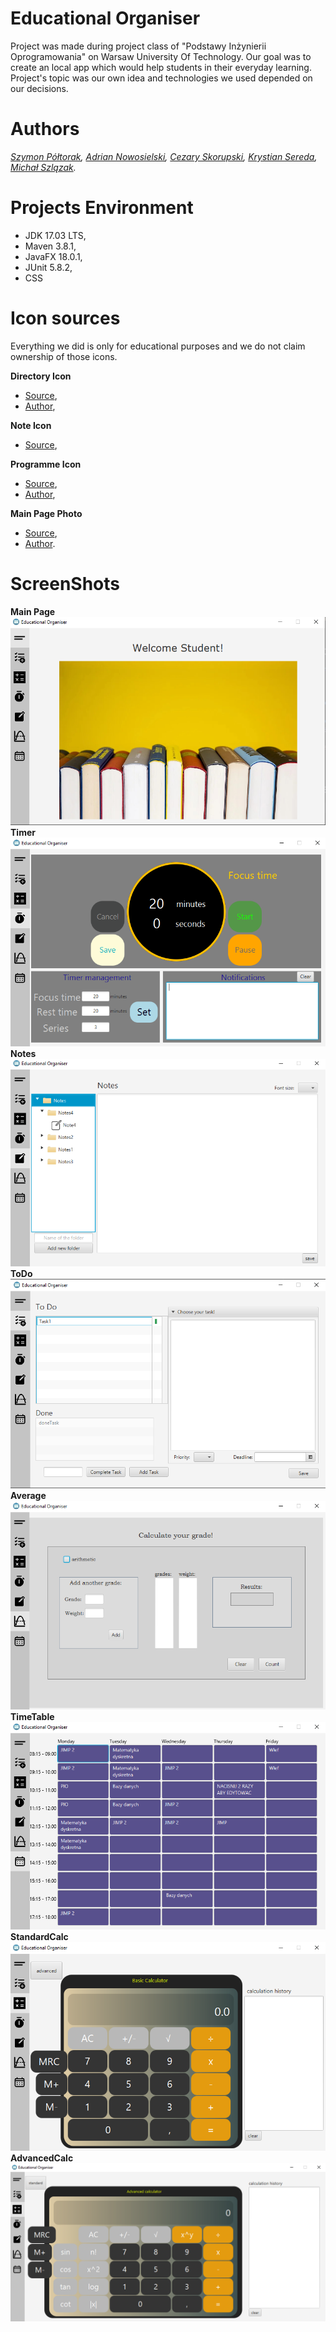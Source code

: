 # Educational Organiser
Project was made during project class of "Podstawy Inżynierii Oprogramowania" on Warsaw University Of Technology. Our
goal was to create an local app which would help students in their everyday learning. Project's topic was our own idea 
and technologies we used depended on our decisions.

# Authors
*[Szymon Półtorak](https://github.com/szymonpoltorak), [Adrian Nowosielski](https://github.com/aidian3k),
[Cezary Skorupski](https://github.com/CezaryS8), [Krystian Sereda](https://github.com/seredak319), 
[Michał Szlązak](https://github.com/Michal-Szlazak).*

# Projects Environment
* JDK 17.03 LTS,
* Maven 3.8.1,
* JavaFX 18.0.1,
* JUnit 5.8.2,
* CSS

# Icon sources
Everything we did is only for educational purposes and we do not claim ownership of those icons.

**Directory Icon**
* [Source](https://pixabay.com/pt/vectors/caixa-arquivo-pasta-1699630/),
* [Author](https://pixabay.com/pt/users/janjf93-3084263/),

**Note Icon**
* [Source](https://www.onlinewebfonts.com/icon/126426),

**Programme Icon**
* [Source](https://pixabay.com/pl/vectors/ksi%c4%85%c5%bcka-zeszyt-dziennik-uczy%c4%87-si%c4%99-5925273/),
* [Author](https://pixabay.com/pl/users/shafin_protic-16278454/),

**Main Page Photo**
* [Source](https://pixabay.com/pl/photos/ksi%C4%85%C5%BCki-literatura-wiedza-edukacja-5937716/),
* [Author](https://pixabay.com/pl/users/hermann-130146/).

# ScreenShots
**Main Page**
![](./readmeImages/MainPage.png)
**Timer**
![](./readmeImages/Timer.png)
**Notes**
![](./readmeImages/Notes.png)
**ToDo**
![](./readmeImages/ToDo.png)
**Average**
![](./readmeImages/Average.png)
**TimeTable**
![](./readmeImages/TimeTable.png)
**StandardCalc**
![](./readmeImages/StandardCalc.png)
**AdvancedCalc**
![](./readmeImages/AdvancedCalc.png)